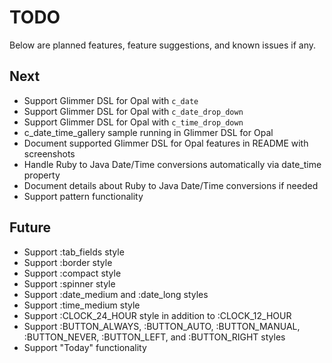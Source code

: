 # TODO

Below are planned features, feature suggestions, and known issues if any.

## Next

- Support Glimmer DSL for Opal with `c_date`
- Support Glimmer DSL for Opal with `c_date_drop_down`
- Support Glimmer DSL for Opal with `c_time_drop_down`
- c_date_time_gallery sample running in Glimmer DSL for Opal
- Document supported Glimmer DSL for Opal features in README with screenshots
- Handle Ruby to Java Date/Time conversions automatically via date_time property
- Document details about Ruby to Java Date/Time conversions if needed
- Support pattern functionality

## Future

- Support :tab_fields style
- Support :border style
- Support :compact style
- Support :spinner style
- Support :date_medium and :date_long styles
- Support :time_medium style
- Support :CLOCK_24_HOUR style in addition to :CLOCK_12_HOUR
- Support :BUTTON_ALWAYS, :BUTTON_AUTO, :BUTTON_MANUAL, :BUTTON_NEVER, :BUTTON_LEFT, and :BUTTON_RIGHT styles
- Support "Today" functionality
